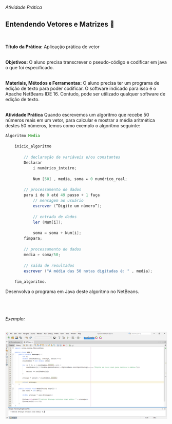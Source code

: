 ###### Atividade Prática
## Entendendo Vetores e Matrizes 📝
<br/>

**Título da Prática:** Aplicação prática de vetor
<br/><br/>

**Objetivos:** O aluno precisa transcrever o pseudo-código e codificar em java o que foi especificado.
<br/><br/>

**Materiais, Métodos e Ferramentas:** O aluno precisa ter um programa de edição de texto para poder codificar. O software indicado para isso é o Apache NetBeans IDE 16. Contudo, pode ser utilizado qualquer software de edição de texto.
<br/><br/>

**Atividade Prática**
Quando escrevemos um algoritmo que recebe 50 números reais em um vetor, para calcular e mostrar a média aritmética destes 50 números, temos como exemplo o algoritmo seguinte:

```java
Algoritmo Media

    início_algoritmo

        // declaração de variáveis e/ou constantes
        Declarar
            i numérico_inteiro;

            Num [50] , media, soma ← 0 numérico_real;

        // processamento de dados
        para i de 0 até 49 passo + 1 faça
            // mensagem ao usuário
            escrever (“Digite um número”);

            // entrada de dados
            ler (Num[i]);

            soma ← soma + Num[i];
        fimpara;

        // processamento de dados
        media ← soma/50;

        // saída de resultados
        escrever ("A média das 50 notas digitadas é: " , media);

    fim_algoritmo.
```

Desenvolva o programa em Java deste algoritmo no NetBeans.

<br/><br/>

###### Exemplo:
![IMAGE](images/exemple.png)